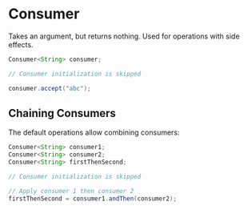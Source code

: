 # Consumer

Takes an argument, but returns nothing. Used for operations with side effects.

```java
Consumer<String> consumer;

// Consumer initialization is skipped

consumer.accept("abc");
```

## Chaining Consumers

The default operations allow combining consumers:

```java
Consumer<String> consumer1;
Consumer<String> consumer2;
Consumer<String> firstThenSecond;

// Consumer initialization is skipped

// Apply consumer 1 then consumer 2
firstThenSecond = consumer1.andThen(consumer2);
```



